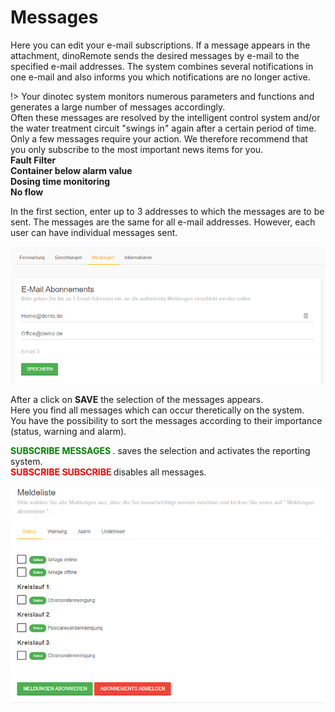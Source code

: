# Messages

Here you can edit your e-mail subscriptions.
If a message appears in the attachment, dinoRemote sends the desired messages by e-mail to the specified e-mail addresses. The system combines several notifications in one e-mail and also informs you which notifications are no longer active.
  
!> Your dinotec system monitors numerous parameters and functions and generates a large number of messages accordingly.  
Often these messages are resolved by the intelligent control system and/or the water treatment circuit "swings in" again after a certain period of time.  
Only a few messages require your action. We therefore recommend that you only subscribe to the most important news items for you.  
**Fault Filter**  
**Container below alarm value**  
**Dosing time monitoring**  
**No flow**   



In the first section, enter up to 3 addresses to which the messages are to be sent.
The messages are the same for all e-mail addresses. However, each user can have individual messages sent.

![image alt text](assets/mail.png)

After a click on **SAVE** the selection of the messages appears.  
Here you find all messages which can occur theretically on the system.    
You have the possibility to sort the messages according to their importance (status, warning and alarm).  
  
**<span style="color:green">SUBSCRIBE MESSAGES </span>**. saves the selection and activates the reporting system.  
**<span style="color:red">SUBSCRIBE SUBSCRIBE </span>** disables all messages.

 ![image alt text](assets/message.png)
